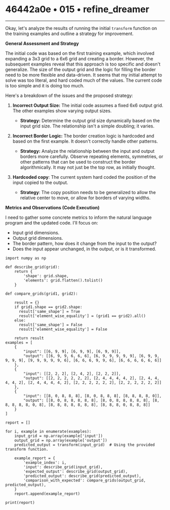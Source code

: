 # 46442a0e • 015 • refine_dreamer

---
Okay, let's analyze the results of running the initial `transform` function on the training examples and outline a strategy for improvement.

**General Assessment and Strategy**

The initial code was based on the first training example, which involved expanding a 3x3 grid to a 6x6 grid and creating a border. However, the subsequent examples reveal that this approach is too specific and doesn't generalize. The size of the output grid and the logic for filling the border need to be more flexible and data-driven. It seems that my initial attempt to solve was too literal, and hard coded much of the values. The current code is too simple and it is doing too much.

Here's a breakdown of the issues and the proposed strategy:

1.  **Incorrect Output Size:** The initial code assumes a fixed 6x6 output grid. The other examples show varying output sizes.
    *   **Strategy:** Determine the output grid size dynamically based on the input grid size. The relationship isn't a simple doubling; it varies.

2.  **Incorrect Border Logic:** The border creation logic is hardcoded and based on the first example. It doesn't correctly handle other patterns.
    *   **Strategy:** Analyze the relationship between the input and output borders more carefully. Observe repeating elements, symmetries, or other patterns that can be used to construct the border algorithmically. It may not just be the top row, as initially thought.

3. **Hardcoded copy**: The current system hard coded the position of the input copied to the output.
    * **Strategy**: The copy position needs to be generalized to allow the relative center to move, or allow for borders of varying widths.

**Metrics and Observations (Code Execution)**

I need to gather some concrete metrics to inform the natural language program and the updated code. I'll focus on:

*   Input grid dimensions.
*   Output grid dimensions.
*   The border pattern, how does it change from the input to the output?
* Does the input appear unchanged, in the output, or is it transformed.

```tool_code
import numpy as np

def describe_grid(grid):
    return {
        'shape': grid.shape,
        'elements': grid.flatten().tolist()
    }

def compare_grids(grid1, grid2):

    result = {}
    if grid1.shape == grid2.shape:
      result['same_shape'] = True
      result['element_wise_equality'] = (grid1 == grid2).all()
    else:
      result['same_shape'] = False
      result['element_wise_equality'] = False

    return result
examples = [
    {
        "input": [[6, 9, 9], [6, 9, 9], [6, 9, 9]],
        "output": [[6, 9, 9, 6, 6, 6], [6, 9, 9, 9, 9, 9], [6, 9, 9, 9, 9, 9], [9, 9, 9, 9, 9, 6], [6, 6, 6, 9, 9, 6], [6, 6, 6, 6, 6, 6]]
    },
    {
        "input": [[2, 2, 2], [2, 4, 2], [2, 2, 2]],
        "output": [[2, 2, 2, 2, 2, 2], [2, 4, 4, 4, 4, 2], [2, 4, 4, 4, 4, 2], [2, 4, 4, 4, 4, 2], [2, 2, 2, 2, 2, 2], [2, 2, 2, 2, 2, 2]]
    },
    {
        "input": [[8, 0, 8, 8, 8], [8, 0, 8, 8, 8], [8, 8, 8, 8, 0]],
        "output": [[8, 0, 8, 8, 8, 8, 8], [8, 0, 8, 8, 8, 8, 8], [8, 8, 8, 8, 8, 0, 8], [8, 8, 8, 8, 8, 8, 8], [8, 8, 8, 0, 8, 8, 8]]
    }
]

report = []

for i, example in enumerate(examples):
    input_grid = np.array(example['input'])
    output_grid = np.array(example['output'])
    predicted_output = transform(input_grid)  # Using the provided transform function.

    example_report = {
        'example_index': i,
        'input': describe_grid(input_grid),
        'expected_output': describe_grid(output_grid),
        'predicted_output': describe_grid(predicted_output),
        'comparison_with_expected': compare_grids(output_grid, predicted_output),
    }
    report.append(example_report)

print(report)
```
